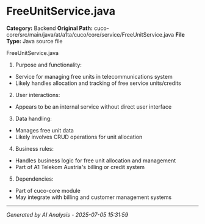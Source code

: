 # FreeUnitService.java

**Category:** Backend
**Original Path:** cuco-core/src/main/java/at/a1ta/cuco/core/service/FreeUnitService.java
**File Type:** Java source file

FreeUnitService.java
1. Purpose and functionality:
- Service for managing free units in telecommunications system
- Likely handles allocation and tracking of free service units/credits

2. User interactions:
- Appears to be an internal service without direct user interface

3. Data handling:
- Manages free unit data
- Likely involves CRUD operations for unit allocation

4. Business rules:
- Handles business logic for free unit allocation and management
- Part of A1 Telekom Austria's billing or credit system

5. Dependencies:
- Part of cuco-core module
- May integrate with billing and customer management systems

---
*Generated by AI Analysis - 2025-07-05 15:31:59*
